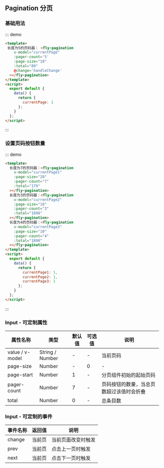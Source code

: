 <script>
module.exports = {
    data(){
        return {
          currentPage:1,
          currentPage1:1,
          currentPage2:1,
          currentPage3:1
        }
    },
    methods:{
      handleChange(value){
        console.log('value',value)
      }
    }
}
</script>

## Pagination 分页

### 基础用法

::: demo

```html
<template>
 长度为5的页码器： <fly-pagination
    v-model="currentPage"
    :pager-count='5'
    :page-size="10"
    :total="89"
    @change='handleChange'
  ></fly-pagination>
</template>
<script>
  export default {
    data() {
      return {
        currentPage: 1
      };
    }
  };
</script>
```

:::

### 设置页码按钮数量

::: demo

```html
<template>
  长度为7的页码器：<fly-pagination
    v-model="currentPage1"
    :page-size="20"
    :pager-count="7"
    :total="179"
  ></fly-pagination>
  长度为3的页码器：<fly-pagination
    v-model="currentPage2"
    :page-size="10"
    :pager-count="3"
    :total="1898"
  ></fly-pagination>
  长度为4的页码器：<fly-pagination
    v-model="currentPage3"
    :page-size="10"
    :pager-count="4"
    :total="1898"
  ></fly-pagination>
</template>
<script>
  export default {
    data() {
      return {
        currentPage1: 1,
        currentPage2: 1,
        currentPage3: 1
      };
    }
  };
</script>
```

:::

### Input - 可定制属性

| 属性名称        | 类型            | 默认值 | 可选值 | 说明                                     |
| --------------- | --------------- | ------ | ------ | ---------------------------------------- |
| value / v-model | String / Number | -      | -      | 当前页码                                 |
| page-size       | Number          | -      | 0      | -                                        |
| page-start      | Number          | 1      | -      | 分页组件初始的起始页码                   |
| pager-count      | Number          | 7      | -      | 页码按钮的数量，当总页数超过该值时会折叠 |
| total           | Number          | 0      | -      | 总条目数                                 |

### Input - 可定制的事件

| 事件名称  | 返回值 | 说明               |
| --------- | ------ | ------------------ |
| change | 当前页 | 当前页面改变时触发 |
| prev   | 当前页 | 点击上一页时触发   |
| next   | 当前页 | 点击下一页时触发   |
